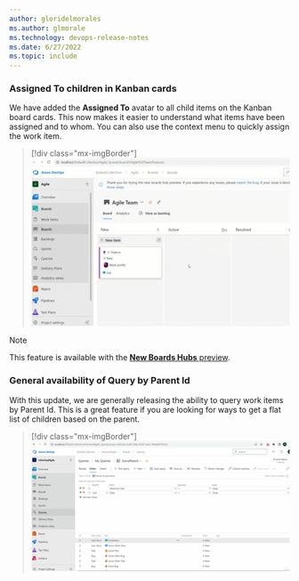 ```yaml
---
author: gloridelmorales
ms.author: glmorale
ms.technology: devops-release-notes
ms.date: 6/27/2022
ms.topic: include
---
```


### Assigned To children in Kanban cards

We have added the **Assigned To** avatar to all child items on the Kanban board cards. This now makes it easier to understand what items have been assigned and to whom. You can also use the context menu to quickly assign the work item. 

> [!div class="mx-imgBorder"]
> ![Gif to demo assigned to avatar Kanban cards.](../../media/205-boards-01.gif "gif to demo assigned to avatar in Kanban cards")

> [!NOTE]
> This feature is available with the [**New Boards Hubs** preview](https://devblogs.microsoft.com/devops/new-boards-hub-public-preview/).

### General availability of Query by Parent Id

With this update, we are generally releasing the ability to query work items by Parent Id. This is a great feature if you are looking for ways to get a flat list of children based on the parent. 

> [!div class="mx-imgBorder"]
> ![Gif to demo query by Parent Id.](../../media/205-boards-02.gif "gif to demo query by Parent Id")